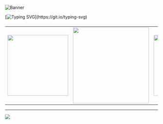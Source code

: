 ![Banner](https://github.com/Shahzadrahim-dev/shahzadrahim-dev/blob/main/boom.gif)

[![Typing SVG](https://readme-typing-svg.demolab.com?font=Fira+Code&pause=1000&color=00FF00&multiline=true&width=435&lines=I+am+a+Full+Stack+Developer.;Specializing+in+React+%26+Frontend+UI.)](https://git.io/typing-svg)


###

<table align="center">
  <tr>
    <td align="center" valign="middle">
      <img src="https://github-readme-stats.vercel.app/api?username=shahzadrahim-dev&theme=maroongold&hide_border=false&include_all_commits=false&count_private=false" height="200" />
    </td>
    <td align="center" valign="middle">
      <img src="https://nirzak-streak-stats.vercel.app/?user=shahzadrahim-dev&theme=maroongold&hide_border=false" height="250" />
    </td>
    <td align="center" valign="middle">
      <img src="https://github-readme-stats.vercel.app/api/top-langs/?username=shahzadrahim-dev&theme=maroongold&hide_border=false&include_all_commits=false&count_private=false&layout=compact" height="200" />
    </td>
  </tr>
</table>

---

[![](https://visitcount.itsvg.in/api?id=shahzadrahim-dev&icon=0&color=0)](https://visitcount.itsvg.in)

